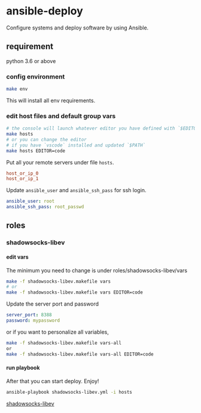 # ansible-deploy

Configure systems and deploy software by using Ansible.

## requirement

python 3.6 or above

### config environment

```bash
make env
```

This will install all env requirements.

### edit host files and default group vars

```bash
# the console will launch whatever editor you have defined with `$EDITOR`, and defaults to `vi`
make hosts
# or you can change the editor
# if you have `vscode` installed and updated `$PATH`
make hosts EDITOR=code
```

Put all your remote servers under file `hosts`.

```ini
host_or_ip_0
host_or_ip_1
```

Update `ansible_user` and `ansible_ssh_pass` for ssh login.

```yml
ansible_user: root
ansible_ssh_pass: root_passwd
```

## roles

### shadowsocks-libev

#### edit vars

The minimum you need to change is under roles/shadowsocks-libev/vars

```bash
make -f shadowsocks-libev.makefile vars
# or
make -f shadowsocks-libev.makefile vars EDITOR=code
```

Update the server port and password

```yml
server_port: 8388
password: mypassword
```

or if you want to personalize all variables,

```bash
make -f shadowsocks-libev.makefile vars-all
or
make -f shadowsocks-libev.makefile vars-all EDITOR=code
```

#### run playbook

After that you can start deploy. Enjoy!

```bash
ansible-playbook shadowsocks-libev.yml -i hosts
```

[shadowsocks-libev](roles/shadowsocks-libev/README.md)
